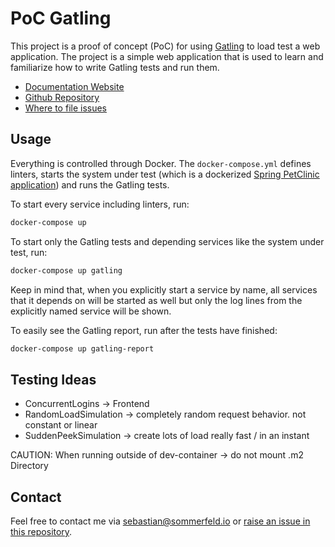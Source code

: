 # PoC Gatling

[doc-website]: https://sebastian-sommerfeld-io.github.io/poc-gatling
[github-repo]: https://github.com/sebastian-sommerfeld-io/poc-gatling
[file-issues]: https://github.com/sebastian-sommerfeld-io/poc-gatling/issues

This project is a proof of concept (PoC) for using [Gatling](https://docs.gatling.io) to load test a web application. The project is a simple web application that is used to learn and familiarize how to write Gatling tests and run them.

- [Documentation Website][doc-website]
- [Github Repository][github-repo]
- [Where to file issues][file-issues]

## Usage

Everything is controlled through Docker. The `docker-compose.yml` defines linters, starts the system under test (which is a dockerized [Spring PetClinic application](https://github.com/spring-projects/spring-petclinic)) and runs the Gatling tests.

To start every service including linters, run:

```bash
docker-compose up
```

To start only the Gatling tests and depending services like the system under test, run:

```bash
docker-compose up gatling
```

Keep in mind that, when you explicitly start a service by name, all services that it depends on will be started as well but only the log lines from the explicitly named service will be shown.

To easily see the Gatling report, run after the tests have finished:

```bash
docker-compose up gatling-report
```

## Testing Ideas

- ConcurrentLogins -> Frontend
- RandomLoadSimulation -> completely random request behavior. not constant or linear
- SuddenPeekSimulation -> create lots of load really fast / in an instant

CAUTION: When running outside of dev-container -> do not mount .m2 Directory

## Contact

Feel free to contact me via <sebastian@sommerfeld.io> or [raise an issue in this repository][file-issues].
